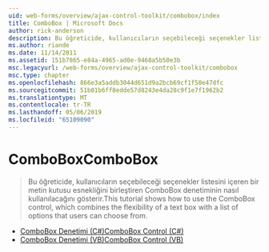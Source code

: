 ```yaml
---
uid: web-forms/overview/ajax-control-toolkit/combobox/index
title: ComboBox | Microsoft Docs
author: rick-anderson
description: Bu öğreticide, kullanıcıların seçebileceği seçenekler listesini içeren bir metin kutusu esnekliğini birleştiren ComboBox denetiminin nasıl kullanılacağını gösterir.
ms.author: riande
ms.date: 11/14/2011
ms.assetid: 151b7865-e84a-4965-ad0e-9468a5b50e3b
msc.legacyurl: /web-forms/overview/ajax-control-toolkit/combobox
msc.type: chapter
ms.openlocfilehash: 866e3a5addb3044d651d9a2bcb69cf1f50e47dfc
ms.sourcegitcommit: 51b01b6ff8edde57d8243e4da28c9f1e7f1962b2
ms.translationtype: MT
ms.contentlocale: tr-TR
ms.lasthandoff: 05/06/2019
ms.locfileid: "65109090"
---
```

# <a name="combobox"></a><span data-ttu-id="3f2b7-103">ComboBox</span><span class="sxs-lookup"><span data-stu-id="3f2b7-103">ComboBox</span></span>

> <span data-ttu-id="3f2b7-104">Bu öğreticide, kullanıcıların seçebileceği seçenekler listesini içeren bir metin kutusu esnekliğini birleştiren ComboBox denetiminin nasıl kullanılacağını gösterir.</span><span class="sxs-lookup"><span data-stu-id="3f2b7-104">This tutorial shows how to use the ComboBox control, which combines the flexibility of a text box with a list of options that users can choose from.</span></span>

- [<span data-ttu-id="3f2b7-105">ComboBox Denetimi (C#)</span><span class="sxs-lookup"><span data-stu-id="3f2b7-105">ComboBox Control (C#)</span></span>](how-do-i-use-the-combobox-control-cs.md)
- [<span data-ttu-id="3f2b7-106">ComboBox Denetimi (VB)</span><span class="sxs-lookup"><span data-stu-id="3f2b7-106">ComboBox Control (VB)</span></span>](how-do-i-use-the-combobox-control-vb.md)
